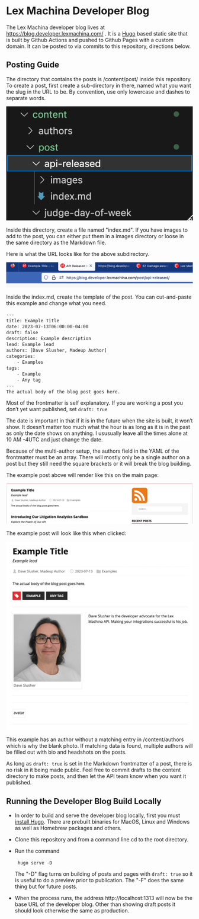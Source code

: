 # Lex Machina Developer Blog

The Lex Machina developer blog lives at https://blog.developer.lexmachina.com/ . It is a [Hugo](https://gohugo.io/) based static site that is built by Github Actions and pushed to Github Pages with a custom domain. It can be posted to via commits to this repository, directions below.

## Posting Guide

The directory that contains the posts  is /content/post/ inside this repository. To create a post, first create a sub-directory in there, named what you want the slug in the URL to be. By convention, use only lowercase and dashes to separate words.

![Start a post by creating a subdirectory](static/images/create-post.png)

Inside this directory, create a file named "index.md". If you have images to add to the post, you can either put them in a images directory or loose in the same directory as the Markdown file. 

Here is what the URL looks like for the above subdirectory.

![Address bar of browser showing /post/api-released/ address](static/images/titlebar.png)

Inside the index.md, create the template of the post. You can cut-and-paste this example and change what you need.

```
---
title: Example Title
date: 2023-07-13T06:00:00-04:00
draft: false
description: Example description
lead: Example lead
authors: [Dave Slusher, Madeup Author]
categories:
    - Examples
tags: 
    - Example
    - Any tag
---
The actual body of the blog post goes here.
```

Most of the frontmatter is self explanatory. If you are working a post you don’t yet want published, set ```draft: true``` 

The date is important in that if it is in the future when the site is built, it won’t show. It doesn’t matter too much what the hour is as long as it is in the past as only the date shows on anything. I ususually leave all the times alone at 10 AM -4UTC and just change the date.

Because of the multi-author setup, the authors field in the YAML of the frontmatter must be an array. There will mostly only be a single author on a post but they still need the square brackets or it will break the blog building.

The example post above will render like this on the main page:

![List of blog posts](static/images/example-list.png)

The example post will look like this when clicked:

![Example blog post](static/images/example-post.png)

This example has an author without a matching entry in /content/authors which is why the blank photo. If matching data is found, multiple authors will be filled out with bio and headshots on the posts.

As long as ```draft: true``` is set in the Markdown frontmatter of a post, there is no risk in it being made public. Feel free to commit drafts to the content directory to make posts, and then let the API team know when you want it published.

## Running the Developer Blog Build Locally

- In order to build and serve the developer blog locally, first you must [install Hugo](https://gohugo.io/installation/). There are prebuilt binaries for MacOS, Linux and Windows as well as Homebrew packages and others.

- Clone this repository and from a command line cd to the root directory.

- Run the command

    ```  hugo serve -D ```

    The "-D" flag turns on building of posts and pages with ```draft: true``` so it is useful to do a preview prior to publication. The "-F" does the same thing but for future posts.

- When the process runs, the address http://localhost:1313 will now be the base URL of the developer blog. Other than showing draft posts it should look otherwise the same as production.